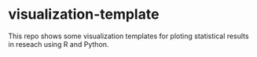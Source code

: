# visualization-template
This repo shows some visualization templates for ploting statistical results in reseach using R and Python. 
